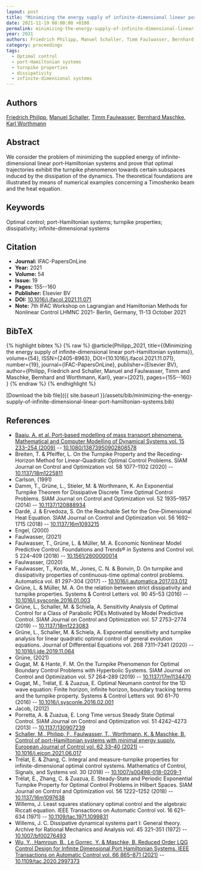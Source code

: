 ```yaml
---
layout: post
title: "Minimizing the energy supply of infinite-dimensional linear port-Hamiltonian systems"
date: 2021-11-19 00:00:00 +0100
permalink: minimizing-the-energy-supply-of-infinite-dimensional-linear-port-hamiltonian-systems
year: 2021
authors: Friedrich Philipp, Manuel Schaller, Timm Faulwasser, Bernhard Maschke, Karl Worthmann
category: proceedings
tags:
  - Optimal control
  - port-Hamiltonian systems
  - turnpike properties
  - dissipativity
  - infinite-dimensional systems
---
```

 
## Authors
[Friedrich Philipp](authors/friedrich-m-philipp), [Manuel Schaller](authors/manuel-schaller), [Timm Faulwasser](authors/timm-faulwasser), [Bernhard Maschke](authors/bernhard-maschke), [Karl Worthmann](authors/karl-worthmann)
 
## Abstract
We consider the problem of minimizing the supplied energy of infinite-dimensional linear port-Hamiltonian systems and prove that optimal trajectories exhibit the turnpike phenomenon towards certain subspaces induced by the dissipation of the dynamics. The theoretical foundations are illustrated by means of numerical examples concerning a Timoshenko beam and the heat equation.
 
## Keywords
Optimal control; port-Hamiltonian systems; turnpike properties; dissipativity; infinite-dimensional systems
 
## Citation
- **Journal:** IFAC-PapersOnLine
- **Year:** 2021
- **Volume:** 54
- **Issue:** 19
- **Pages:** 155--160
- **Publisher:** Elsevier BV
- **DOI:** [10.1016/j.ifacol.2021.11.071](https://doi.org/10.1016/j.ifacol.2021.11.071)
- **Note:** 7th IFAC Workshop on Lagrangian and Hamiltonian Methods for Nonlinear Control LHMNC 2021- Berlin, Germany, 11-13 October 2021
 
## BibTeX
{% highlight bibtex %}
{% raw %}
@article{Philipp_2021,
  title={{Minimizing the energy supply of infinite-dimensional linear port-Hamiltonian systems}},
  volume={54},
  ISSN={2405-8963},
  DOI={10.1016/j.ifacol.2021.11.071},
  number={19},
  journal={IFAC-PapersOnLine},
  publisher={Elsevier BV},
  author={Philipp, Friedrich and Schaller, Manuel and Faulwasser, Timm and Maschke, Bernhard and Worthmann, Karl},
  year={2021},
  pages={155--160}
}
{% endraw %}
{% endhighlight %}
 
[Download the bib file]({{ site.baseurl }}/assets/bib/minimizing-the-energy-supply-of-infinite-dimensional-linear-port-hamiltonian-systems.bib)
 
## References
- [Baaiu, A. et al. Port-based modelling of mass transport phenomena. Mathematical and Computer Modelling of Dynamical Systems vol. 15 233–254 (2009)](port-based-modelling-of-mass-transport-phenomena) -- [10.1080/13873950902808578](https://doi.org/10.1080/13873950902808578)
- Breiten, T. & Pfeiffer, L. On the Turnpike Property and the Receding-Horizon Method for Linear-Quadratic Optimal Control Problems. SIAM Journal on Control and Optimization vol. 58 1077–1102 (2020) -- [10.1137/18m1225811](https://doi.org/10.1137/18m1225811)
- Carlson, (1991)
- Damm, T., Grüne, L., Stieler, M. & Worthmann, K. An Exponential Turnpike Theorem for Dissipative Discrete Time Optimal Control Problems. SIAM Journal on Control and Optimization vol. 52 1935–1957 (2014) -- [10.1137/120888934](https://doi.org/10.1137/120888934)
- Dardé, J. & Ervedoza, S. On the Reachable Set for the One-Dimensional Heat Equation. SIAM Journal on Control and Optimization vol. 56 1692–1715 (2018) -- [10.1137/16m1093215](https://doi.org/10.1137/16m1093215)
- Engel, (2000)
- Faulwasser, (2021)
- Faulwasser, T., Grüne, L. & Müller, M. A. Economic Nonlinear Model Predictive Control. Foundations and Trends® in Systems and Control vol. 5 224–409 (2018) -- [10.1561/2600000014](https://doi.org/10.1561/2600000014)
- Faulwasser, (2020)
- Faulwasser, T., Korda, M., Jones, C. N. & Bonvin, D. On turnpike and dissipativity properties of continuous-time optimal control problems. Automatica vol. 81 297–304 (2017) -- [10.1016/j.automatica.2017.03.012](https://doi.org/10.1016/j.automatica.2017.03.012)
- Grüne, L. & Müller, M. A. On the relation between strict dissipativity and turnpike properties. Systems &amp; Control Letters vol. 90 45–53 (2016) -- [10.1016/j.sysconle.2016.01.003](https://doi.org/10.1016/j.sysconle.2016.01.003)
- Grüne, L., Schaller, M. & Schiela, A. Sensitivity Analysis of Optimal Control for a Class of Parabolic PDEs Motivated by Model Predictive Control. SIAM Journal on Control and Optimization vol. 57 2753–2774 (2019) -- [10.1137/18m1223083](https://doi.org/10.1137/18m1223083)
- Grüne, L., Schaller, M. & Schiela, A. Exponential sensitivity and turnpike analysis for linear quadratic optimal control of general evolution equations. Journal of Differential Equations vol. 268 7311–7341 (2020) -- [10.1016/j.jde.2019.11.064](https://doi.org/10.1016/j.jde.2019.11.064)
- Grüne, (2021)
- Gugat, M. & Hante, F. M. On the Turnpike Phenomenon for Optimal Boundary Control Problems with Hyperbolic Systems. SIAM Journal on Control and Optimization vol. 57 264–289 (2019) -- [10.1137/17m1134470](https://doi.org/10.1137/17m1134470)
- Gugat, M., Trélat, E. & Zuazua, E. Optimal Neumann control for the 1D wave equation: Finite horizon, infinite horizon, boundary tracking terms and the turnpike property. Systems &amp; Control Letters vol. 90 61–70 (2016) -- [10.1016/j.sysconle.2016.02.001](https://doi.org/10.1016/j.sysconle.2016.02.001)
- Jacob, (2012)
- Porretta, A. & Zuazua, E. Long Time versus Steady State Optimal Control. SIAM Journal on Control and Optimization vol. 51 4242–4273 (2013) -- [10.1137/130907239](https://doi.org/10.1137/130907239)
- [Schaller, M., Philipp, F., Faulwasser, T., Worthmann, K. & Maschke, B. Control of port-Hamiltonian systems with minimal energy supply. European Journal of Control vol. 62 33–40 (2021)](control-of-port-hamiltonian-systems-with-minimal-energy-supply) -- [10.1016/j.ejcon.2021.06.017](https://doi.org/10.1016/j.ejcon.2021.06.017)
- Trélat, E. & Zhang, C. Integral and measure-turnpike properties for infinite-dimensional optimal control systems. Mathematics of Control, Signals, and Systems vol. 30 (2018) -- [10.1007/s00498-018-0209-1](https://doi.org/10.1007/s00498-018-0209-1)
- Trélat, E., Zhang, C. & Zuazua, E. Steady-State and Periodic Exponential Turnpike Property for Optimal Control Problems in Hilbert Spaces. SIAM Journal on Control and Optimization vol. 56 1222–1252 (2018) -- [10.1137/16m1097638](https://doi.org/10.1137/16m1097638)
- Willems, J. Least squares stationary optimal control and the algebraic Riccati equation. IEEE Transactions on Automatic Control vol. 16 621–634 (1971) -- [10.1109/tac.1971.1099831](https://doi.org/10.1109/tac.1971.1099831)
- Willems, J. C. Dissipative dynamical systems part I: General theory. Archive for Rational Mechanics and Analysis vol. 45 321–351 (1972) -- [10.1007/bf00276493](https://doi.org/10.1007/bf00276493)
- [Wu, Y., Hamroun, B., Le Gorrec, Y. & Maschke, B. Reduced Order LQG Control Design for Infinite Dimensional Port Hamiltonian Systems. IEEE Transactions on Automatic Control vol. 66 865–871 (2021)](reduced-order-lqg-control-design-for-infinite-dimensional-port-hamiltonian-systems) -- [10.1109/tac.2020.2997373](https://doi.org/10.1109/tac.2020.2997373)

